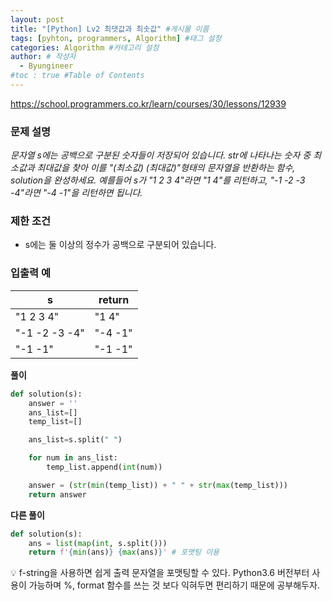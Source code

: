 ```yaml
---
layout: post
title: "[Python] Lv2 최댓값과 최솟값" #게시물 이름
tags: [pyhton, programmers, Algorithm] #태그 설정
categories: Algorithm #카테고리 설정
author: # 작성자
  - Byungineer
#toc : true #Table of Contents
---
```


<https://school.programmers.co.kr/learn/courses/30/lessons/12939>

### 문제 설명
_문자열 s에는 공백으로 구분된 숫자들이 저장되어 있습니다. str에 나타나는 숫자 중 최소값과 최대값을 찾아 이를 "(최소값) (최대값)"형태의 문자열을 반환하는 함수, solution을 완성하세요.
예를들어 s가 "1 2 3 4"라면 "1 4"를 리턴하고, "-1 -2 -3 -4"라면 "-4 -1"을 리턴하면 됩니다._

### 제한 조건
- s에는 둘 이상의 정수가 공백으로 구분되어 있습니다.

### 입출력 예

s                     | return
--------------------- | ---------------------
"1 2 3 4"             |	"1 4"
"-1 -2 -3 -4"         |	"-4 -1"
"-1 -1"               |	"-1 -1"



**풀이**
```python
def solution(s):
    answer = ''
    ans_list=[]
    temp_list=[]

    ans_list=s.split(" ")

    for num in ans_list:
        temp_list.append(int(num))     

    answer = (str(min(temp_list)) + " " + str(max(temp_list))) 
    return answer
```

**다른 풀이**
```python
def solution(s):
    ans = list(map(int, s.split()))
    return f'{min(ans)} {max(ans)}' # 포맷팅 이용
```


<aside>
💡 f-string을 사용하면 쉽게 출력 문자열을 포맷팅할 수 있다. Python3.6 버전부터 사용이 가능하며 %, format 함수를 쓰는 것 보다 익혀두면 편리하기 때문에 공부해두자.
</aside>
